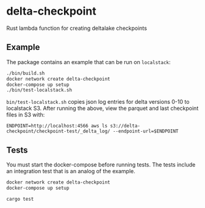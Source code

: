 delta-checkpoint
================

Rust lambda function for creating deltalake checkpoints

Example
-------

The package contains an example that can be run on `localstack`:

```bash
./bin/build.sh
docker network create delta-checkpoint
docker-compose up setup
./bin/test-localstack.sh
```

`bin/test-localstack.sh` copies json log entries for delta versions 0-10 to localstack S3. After running the above, view the parquet and last checkpoint files in S3 with:

```
ENDPOINT=http://localhost:4566 aws ls s3://delta-checkpoint/checkpoint-test/_delta_log/ --endpoint-url=$ENDPOINT
```

Tests
-----

You must start the docker-compose before running tests. The tests include an integration test that is an analog of the example.

```bash
docker network create delta-checkpoint
docker-compose up setup

cargo test
```

